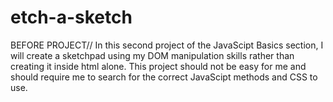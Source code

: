 # etch-a-sketch

BEFORE PROJECT//
In this second project of the JavaScipt Basics section, I will create a sketchpad using my DOM manipulation skills rather than creating it inside html alone. This project should not be easy for me and should require me to search for the correct JavaScipt methods and CSS to use. 
